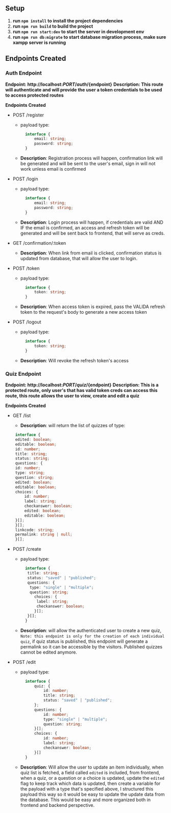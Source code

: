## Setup

1. **run `npm install` to install the project dependencies**
2. **run `npm run build` to build the project**
3. **run `npm run start:dev` to start the server in development env**
4. **run `npm run db:migrate` to start database migration process, make sure xampp server is running**

## Endpoints Created

### Auth Endpoint

**Endpoint: http://localhost:${PORT}/auth/${endpoint}**
**Description: This route will authenticate and will provide the user a token credentials to be used to access protected routes**

**Endpoints Created**

-  POST /register

   -  payload type:
      ```typescript
      	interface {
      		email: string;
      		password: string;
      	}
      ```
   -  **Description**: Registration process will happen, confirmation link will be generated and will be sent to the user's email, sign in will not work unless email is confirmed

-  POST /login

   -  payload type:
      ```typescript
      	interface {
      		email: string;
      		password: string;
      	}
      ```
   -  **Description**: Login process will happen, if credentials are valid AND IF the email is confirmed, an access and refresh token will be generated and will be sent back to frontend, that will serve as creds.

-  GET /confirmation/:token

   -  **Description**: When link from email is clicked, confirmation status is updated from database, that will allow the user to login.

-  POST /token

   -  payload type:
      ```typescript
      	interface {
      		token: string;
      	}
      ```
   -  **Description**: When access token is expired, pass the VALIDA refresh token to the request's body to generate a new access token

-  POST /logout

   -  payload type:
      ```typescript
      	interface {
      		token: string;
      	}
      ```
   -  **Description**: Will revoke the refresh token's access

### Quiz Endpoint

**Endpoint: http://localhost:${PORT}/quiz/${endpoint}**
**Description: This is a protected route, only user's that has valid token creds can access this route, this route allows the user to view, create and edit a quiz**

**Endpoints Created**

-  GET /list

   -  **Description**: will return the list of quizzes of type:

   ```typescript
   	interface {
   	edited: boolean;
   	editable: boolean;
   	id: number;
   	title: string;
   	status: string;
   	questions: {
   	id: number;
   	type: string;
   	question: string;
   	edited: boolean;
   	editable: boolean;
   	choices: {
   		id: number;
   		label: string;
   		checkanswer: boolean;
   		edited: boolean;
   		editable: boolean;
   	}[];
   	}[];
   	linkcode: string;
   	permalink: string | null;
   	}[];
   ```

-  POST /create

   -  payload type:
      ```typescript
      	interface {
      	 title: string;
      	 status: "saved" | "published";
      	 questions: {
      	  type: "single" | "multiple";
      	  question: string;
      		choices: {
      		 label: string;
      		 checkanswer: boolean;
      		}[];
      	 }[];
      	}
      ```
   -  **Description**: will allow the authenticated user to create a new quiz, `Note: this endpoint is only for the creation of each individual quiz`, if quiz status is published, this endpoint will generate a permalink so it can be accessible by the visitors. Published quizzes cannot be edited anymore.

-  POST /edit

   -  payload type:
      ```typescript
      	interface {
      		quiz: {
      			id: number;
      			title: string;
      			status: "saved" | "published";
      		};
      		questions: {
      			id: number;
      			type: "single" | "multiple";
      			question: string;
      		}[];
      		choices: {
      			id: number;
      			label: string;
      			checkanswer: boolean;
      		}[]
      	}
      ```
   -  **Description**: Will allow the user to update an item individually, when quiz list is fetched, a field called `edited` is included, from frontend, when a quiz, or a question or a choice is updated, update the `edited` flag to keep track which data is updated, then create a variable for the payload with a type that's specified above, I structured this payload this way so it would be easy to update the update data from the database. This would be easy and more organized both in frontend and backend perspective.
